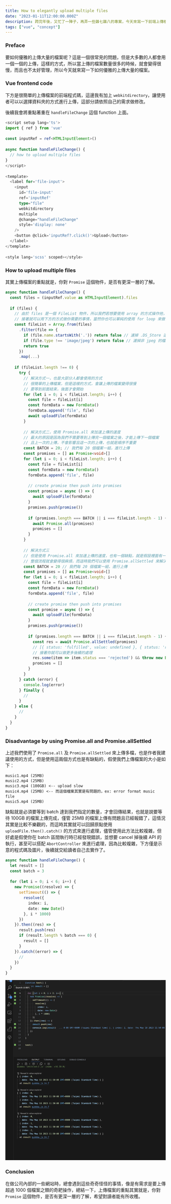 ```yaml
---
title: How to elegantly upload multiple files
date: "2023-01-11T12:00:00.000Z"
description: 跨完年後，又忙了一陣子，再弄一些雜七雜八的專案，今天來寫一下前端上傳檔案的文章，畢竟這幾乎是每個工程師都會遇到的，且大多數的情境，這都是簡單的，但是當今天上傳的檔案數是1000個呢？事情就可能稍微有點複雜了。
tags: ["vue", "concept"]
---
```


### Preface

要如何優雅的上傳大量的檔案呢？這是一個很常見的問題，但是大多數的人都會用一個一個的上傳，這樣的方式，所以當上傳的檔案數量很多的時候，就會變得很慢，而且也不太好管理，所以今天就來寫一下如何優雅的上傳大量的檔案。

### Vue frontend code

下方是很簡單的上傳檔案的前端程式碼，這邊我有加上 `webkitdirectory`，讓使用者可以以選擇資料夾的方式進行上傳，這部分請依照自己的需求做修改。

後續我會將重點著重在 `handleFileChange` 這個 function 上面。

```ts
<script setup lang='ts'>
import { ref } from 'vue'

const inputRef = ref<HTMLInputElement>()

async function handleFileChange() {
  // how to upload multiple files
}
</script>

<template>
  <label for='file-input'>
    <input 
      id='file-input' 
      ref='inputRef' 
      type="file" 
      webkitdirectory
      multiple 
      @change="handleFileChange" 
      style='display: none' 
    />
    <button @click='inputRef?.click()'>Upload</button>
  </label>
</template>

<style lang='scss' scoped></style>
```

### How to upload multiple files

其實上傳檔案的重點就是，你對 `Promise` 這個物件，是否有更深一層的了解。

```ts
async function handleFileChange() {
  const files = (inputRef.value as HTMLInputElement).files

  if (files) {
    // 由於 files 是一個 FileList 物件，所以我們若想要使用 array 的方式操作他，需要將它轉成陣列
    // 接著就可以用下方的方式做你需要的事情，當然你也可以單純的使用 for loop 來做
    const fileList = Array.from(files)
      .filter(file => {
        if (file.name.startsWith('.')) return false // 濾掉 .DS_Store 這種檔案
        if (file.type !== 'image/jpeg') return false // 濾掉非 jpeg 的檔案
        return true
      })
      .map(...)

    if (fileList.length !== 0) {
      try {
        // 解決方式一，也是大部分人都會使用的方式
        // 很簡單的上傳檔案，但是這樣的方式，會讓上傳的檔案變得很慢
        // 要等到前面結束，後面才會開始
        for (let i = 0; i < fileList.length; i++) {
          const file = fileList[i]
          const formData = new FormData()
          formData.append('file', file)
          await uploadFile(formData)
        }
    
        // 解決方式二，使用 Promise.all 來加速上傳的速度
        // 最大的原因是因為我們不需要等到上傳完一個檔案之後，才能上傳下一個檔案
        // 且上一次的上傳，不會影響且這一次的上傳，也就是順序不重要
        const BATCH = 20; // 我們每 20 個檔案一組，進行上傳
        const promises = [] as Promise<void>[]
        for (let i = 0; i < fileList.length; i++) {
          const file = fileList[i]
          const formData = new FormData()
          formData.append('file', file)
    
          // create promise then push into promises
          const promise = async () => {
            await uploadFile(formData)
          }
          promises.push(promise())
    
          if (promises.length === BATCH || i === fileList.length - 1) {
            await Promise.all(promises)
            promises = []
          }
        }
  
        // 解決方式三
        // 但是使用 Promise.all 來加速上傳的速度，也有一個缺點，就是假設裡面有一個檔案上傳失敗，
        // 整個流程就會變得很麻煩，而這時我們可以使用 Promise.allSettled 來解決這個問題，輸出時他會多一個 status 參數
        const BATCH = 20 // 我們每 20 個檔案一組，進行上傳
        const promises = [] as Promise<void>[]
        for (let i = 0; i < fileList.length; i++) {
          const file = fileList[i]
          const formData = new FormData()
          formData.append('file', file)
    
          // create promise then push into promises
          const promise = async () => {
            await uploadFile(formData)
          }
          promises.push(promise())
    
          if (promises.length === BATCH || i === fileList.length - 1) {
            const res = await Promise.allSettled(promises)
            // [{ status: 'fulfilled', value: undefined }, { status: 'rejected', reason: 'error' }]
            // 接著你就可以做更多後續的處理
            res.some(item => item.status === 'rejected') && throw new Error(`upload file error`)
            promises = []
          }
        }
      } catch (error) {
        console.log(error)
      } finally {
        //
      }
    } else {
      //
    }
  }
}
```

### Disadvantage by using Promise.all and Promise.allSettled

上述我們使用了 `Promise.all` 及 `Promise.allSettled` 來上傳多檔，也是作者我建議使用的方式，但是使用這兩個方式也是有缺點的，假使我們上傳檔案的大小是如下：

```
music1.mp4 (25MB)
music2.mp4 (25MB)
music3.mp4 (100GB) <-- upload slow
music4.mp4 (25MB) <-- 而這個檔案其實是有問題的，ex: error format music file
music5.mp4 (25MB)
```

缺點就是必須要等到 batch 達到我們指定的數量，才會回傳結果，也就是說要等待 100GB 的檔案上傳完成，僅管 25MB 的檔案上傳有問題且已經報錯了，這情況其實是比較不樂觀的，而這時其實就可以回歸原點使用 `uploadFile.then().catch()` 的方式來進行處理，儘管使用此方法比較複雜，但好處是假使你在 batch 區間執行時已經發現錯誤，並想要 cancel 掉後續 API 的執行，甚至可以搭配 `AbortController` 來進行處理，因為比較複雜，下方僅是示意的程式碼及圖片，後續就交給讀者自己去實作了。

```ts
async function handleFileChange() {
  let result = []
  const batch = 3

  for (let i = 0; i < 6; i++) {
    new Promise((resolve) => {
      setTimeout(() => {
        resolve({
          index: i,
          date: new Date()
        }, i * 1000)
      })
    }).then((res) => {
      result.push(res)
      if (result.length % batch === 0) {
        result = []
      }
    }).catch((error) => {
      //
    })
  }
}
```
<img src='../../../src/assets/how-to-elegantly-upload-multiple-files.png' alt='image'>
<br>

### Conclusion

在做公司內部的一些網站時，總會遇到這些奇奇怪怪的事情，像是有需求是要上傳超過 1000 個檔案之類的奇耙操作，總結一下，上傳檔案的重點其實就是，你對 `Promise` 這個物件，是否有更深一層的了解，希望對讀者能有所收穫。